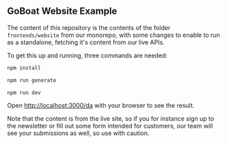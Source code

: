 ## GoBoat Website Example

The content of this repository is the contents of the folder `frontends/website` from our monorepo, with some changes to enable to run as a standalone, fetching it's content from our live APIs.

To get this up and running, three commands are needed:

```bash
npm install
```

```bash
npm run generate
```

```bash
npm run dev
```

Open [http://localhost:3000/da](http://localhost:3000/da) with your browser to see the result.

Note that the content is from the live site, so if you for instance sign up to the newsletter or fill out some form intended for customers, our team will see your submissions as well, so use with caution.
